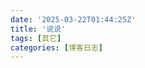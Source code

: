 ```yaml
---
date: '2025-03-22T01:44:25Z'
title: '说说'
tags: [其它]
categories: [博客日志]
---
```


<style>
    .max-w-fit {
        max-width: none;
        width: 60%;
    }
</style>
<div id="qexot"></div>
<script src="https://registry.npmmirror.com/qexo-static/1.6.0/files/hexo/talks.js"></script>
<link rel="stylesheet" href="https://registry.npmmirror.com/qexo-static/1.6.0/files/hexo/talks.css">
<script>showQexoTalks("qexot", "https://qexo.breeze256.ltd", 5)</script>

